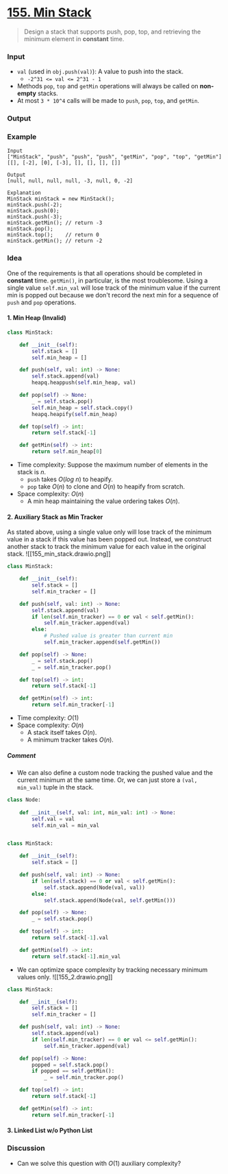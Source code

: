 # [155. Min Stack](https://leetcode.com/problems/min-stack/)
> Design a stack that supports push, pop, top, and retrieving the minimum element in **constant** time.
### Input
* `val` (used in `obj.push(val)`): A value to push into the stack.
	* `-2^31 <= val <= 2^31 - 1`
* Methods `pop`, `top` and `getMin` operations will always be called on **non-empty** stacks.
* At most `3 * 10^4` calls will be made to `push`, `pop`, `top`, and `getMin`.
### Output
### Example
```
Input
["MinStack", "push", "push", "push", "getMin", "pop", "top", "getMin"]
[[], [-2], [0], [-3], [], [], [], []]

Output
[null, null, null, null, -3, null, 0, -2]

Explanation
MinStack minStack = new MinStack();
minStack.push(-2);
minStack.push(0);
minStack.push(-3);
minStack.getMin(); // return -3
minStack.pop();
minStack.top();    // return 0
minStack.getMin(); // return -2
```
### Idea
One of the requirements is that all operations should be completed in **constant** time. `getMin()`, in particular, is the most troublesome. Using a single value `self.min_val` will lose track of the  minimum value if the current min is popped out because we don't record the next min for a sequence of `push` and `pop` operations.
#### 1. Min Heap (Invalid)
```python
class MinStack:

    def __init__(self):
        self.stack = []
        self.min_heap = []

    def push(self, val: int) -> None:
        self.stack.append(val)
        heapq.heappush(self.min_heap, val)

    def pop(self) -> None:
        _ = self.stack.pop()
        self.min_heap = self.stack.copy()
        heapq.heapify(self.min_heap)

    def top(self) -> int:
        return self.stack[-1] 

    def getMin(self) -> int:
        return self.min_heap[0] 
```
* Time complexity: Suppose the maximum number of elements in the stack is $n$.
	* `push` takes $O(log\ n)$ to heapify.
	* `pop` take $O(n)$ to clone and $O(n)$ to heapify from scratch.
* Space complexity: $O(n)$
	* A min heap maintaining the value ordering takes $O(n)$.
#### 2. Auxiliary Stack as Min Tracker
As stated above, using a single value only will lose track of the minimum value in a stack if this value has been popped out. Instead, we construct another stack to track the minimum value for each value in the original stack.
![[155_min_stack.drawio.png]]
```python
class MinStack:

    def __init__(self):
        self.stack = []
        self.min_tracker = []

    def push(self, val: int) -> None:
        self.stack.append(val)
        if len(self.min_tracker) == 0 or val < self.getMin():
            self.min_tracker.append(val)
        else:
            # Pushed value is greater than current min
            self.min_tracker.append(self.getMin())

    def pop(self) -> None:
        _ = self.stack.pop()
        _ = self.min_tracker.pop()

    def top(self) -> int:
        return self.stack[-1]

    def getMin(self) -> int:
        return self.min_tracker[-1]
```
* Time complexity: $O(1)$
* Space complexity: $O(n)$
	* A stack itself takes $O(n)$.
	* A minimum tracker takes $O(n)$.
##### Comment
* We can also define a custom node tracking the pushed value and the current minimum at the same time. Or, we can just store a `(val, min_val)` tuple in the stack.
```python
class Node:
    
    def __init__(self, val: int, min_val: int) -> None:
        self.val = val
        self.min_val = min_val


class MinStack:

    def __init__(self):
        self.stack = []

    def push(self, val: int) -> None:
        if len(self.stack) == 0 or val < self.getMin(): 
            self.stack.append(Node(val, val))
        else:
            self.stack.append(Node(val, self.getMin()))

    def pop(self) -> None:
        _ = self.stack.pop()

    def top(self) -> int:
        return self.stack[-1].val

    def getMin(self) -> int:
        return self.stack[-1].min_val
```
* We can optimize space complexity by tracking necessary minimum values only.
	![[155_2.drawio.png]]
```python
class MinStack:

    def __init__(self):
        self.stack = []
        self.min_tracker = []

    def push(self, val: int) -> None:
        self.stack.append(val)
        if len(self.min_tracker) == 0 or val <= self.getMin():
            self.min_tracker.append(val)

    def pop(self) -> None:
        popped = self.stack.pop()
        if popped == self.getMin():
            _ = self.min_tracker.pop()

    def top(self) -> int:
        return self.stack[-1]

    def getMin(self) -> int:
        return self.min_tracker[-1]
```
#### 3. Linked List w/o Python List

### Discussion
* Can we solve this question with $O(1)$ auxiliary complexity?
